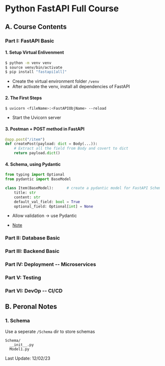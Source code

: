 # Python FastAPI Full Course

## A. Course Contents

### Part I: FastAPI Basic
#### 1. Setup Virtual Enlivenment
``` zsh
$ python -m venv venv       
$ source venv/bin/activate
$ pip install "fastapi[all]"   
```
- Create the virtual environment folder `/venv`
- After activate the venv, install all dependencies of FastAPI  

#### 2. The First Steps
``` zsh
$ uvicorn <fileName>:<FastAPIObjName> --reload
```
- Start the Uvicorn server

#### 3. Postman + POST method in FastAPI
``` python
@app.post("/item")
def createPost(payload: dict = Body(...)):  
    # Extract all the field from Body and covert to dict
    return payload.dict()
```

#### 4. Schema, using Pydantic
``` python
from typing import Optional
from pydantic import BaseModel

class Item(BaseModel):      # create a pydantic model for FastAPI Schema
    title: str
    content: str
    default_val_field: bool = True
    optional_field: Optional[int] = None

```
- Allow validation -> use Pydantic

- [Note](#1-schema)

### Part II: Database Basic

### Part III: Backend Basic

### Part IV: Deployment -- Microservices

### Part V: Testing 

### Part VI: DevOp -- CI/CD


## B. Peronal Notes
### 1. Schema
Use a seperate `/Schema` dir to store schemas
```
Schema/
  __init__.py
  Model1.py
```


Last Update: 12/02/23